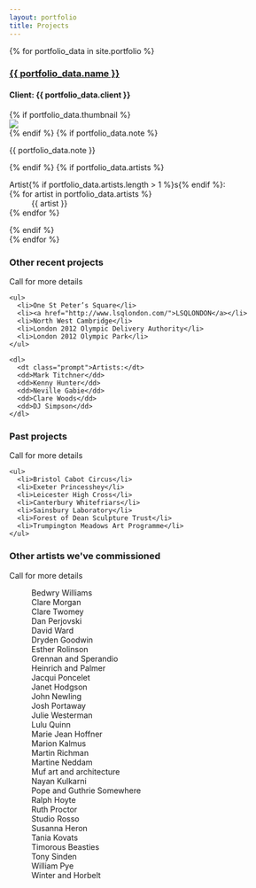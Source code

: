 ```yaml
---
layout: portfolio
title: Projects
---
```

<div class="portfolio-items">
  {% for portfolio_data in site.portfolio %}
  <div class="portfolio-item">
    <h3><a href="{{ portfolio_data.url }}" target="portfolio">{{ portfolio_data.name }}</a></h3>
    <h4><span class="prompt">Client:</span> {{ portfolio_data.client }}</h4>
    {% if portfolio_data.thumbnail %}
    <div class="thumbnail" itemprop="image" itemscope itemtype="https://schema.org/ImageObject">
      <a href="{{ portfolio_data.url }}" target="portfolio">
        <img itemprop="url" src="https://res.cloudinary.com/insite-arts/image/upload/c_scale,h_178,w_308/v1490175894/website/{{ portfolio_data.thumbnail }}">
      </a>
    </div>
    {% endif %}
    {% if portfolio_data.note %}<p>{{ portfolio_data.note }}</p>{% endif %}
    {% if portfolio_data.artists %}
      <dl>
        <dt class="prompt">Artist{% if portfolio_data.artists.length > 1 %}s{% endif %}:</dt>
        {% for artist in portfolio_data.artists %}
        <dd>{{ artist }}</dd>
        {% endfor %}
      </dl>
    {% endif %}
  </div>
  {% endfor %}

  <div class="portfolio-item">
    <h3>Other recent projects</h3>
    <p>Call for more details</p>

    <ul>
      <li>One St Peter’s Square</li>
      <li><a href="http://www.lsqlondon.com/">LSQLONDON</a></li>
      <li>North West Cambridge</li>
      <li>London 2012 Olympic Delivery Authority</li>
      <li>London 2012 Olympic Park</li>
    </ul>

    <dl>
      <dt class="prompt">Artists:</dt>
      <dd>Mark Titchner</dd>
      <dd>Kenny Hunter</dd>
      <dd>Neville Gabie</dd>
      <dd>Clare Woods</dd>
      <dd>DJ Simpson</dd>
    </dl>
  </div>

  <div class="portfolio-item">
    <h3>Past projects</h3>
    <p>Call for more details</p>

    <ul>
      <li>Bristol Cabot Circus</li>
      <li>Exeter Princesshey</li>
      <li>Leicester High Cross</li>
      <li>Canterbury Whitefriars</li>
      <li>Sainsbury Laboratory</li>
      <li>Forest of Dean Sculpture Trust</li>
      <li>Trumpington Meadows Art Programme</li>
    </ul>
  </div>

  <div class="portfolio-item">
    <h3>Other artists we've commissioned</h3>
    <p>Call for more details</p>
    <dl>
      <dd>Bedwry Williams</dd>
      <dd>Clare Morgan</dd>
      <dd>Clare Twomey</dd>
      <dd>Dan Perjovski</dd>
      <dd>David Ward</dd>
      <dd>Dryden Goodwin</dd>
      <dd>Esther Rolinson</dd>
      <dd>Grennan and Sperandio</dd>
      <dd>Heinrich and Palmer</dd>
      <dd>Jacqui Poncelet</dd>
      <dd>Janet Hodgson</dd>
      <dd>John Newling</dd>
      <dd>Josh Portaway</dd>
      <dd>Julie Westerman</dd>
      <dd>Lulu Quinn</dd>
      <dd>Marie Jean Hoffner</dd>
      <dd>Marion Kalmus</dd>
      <dd>Martin Richman</dd>
      <dd>Martine Neddam</dd>
      <dd>Muf art and architecture</dd>
      <dd>Nayan Kulkarni</dd>
      <dd>Pope and Guthrie Somewhere</dd>
      <dd>Ralph Hoyte</dd>
      <dd>Ruth Proctor</dd>
      <dd>Studio Rosso</dd>
      <dd>Susanna Heron</dd>
      <dd>Tania Kovats</dd>
      <dd>Timorous Beasties</dd>
      <dd>Tony Sinden</dd>
      <dd>William Pye</dd>
      <dd>Winter and Horbelt</dd>
    </dl>
  </div>
</div>

